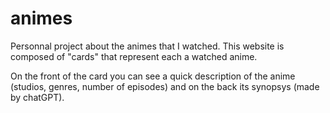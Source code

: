 # animes

Personnal project about the animes that I watched. This website is composed of "cards" that represent each a watched anime.

On the front of the card you can see a quick description of the anime (studios, genres, number of episodes) and on the back its synopsys (made by chatGPT).